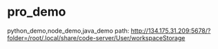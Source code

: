 # pro_demo
python_demo,node_demo,java_demo
path:
http://134.175.31.209:5678/?folder=/root/.local/share/code-server/User/workspaceStorage
